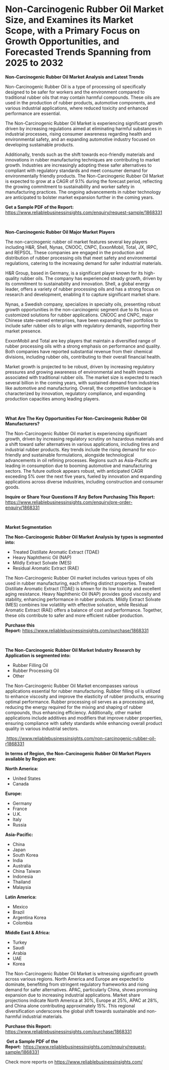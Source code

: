 <p><h1>Non-Carcinogenic Rubber Oil Market Size, and Examines its Market Scope, with a Primary Focus on Growth Opportunities, and Forecasted Trends Spanning from 2025 to 2032</h1></p><p><strong>Non-Carcinogenic Rubber Oil Market Analysis and Latest Trends</strong></p>
<p><p>Non-Carcinogenic Rubber Oil is a type of processing oil specifically designed to be safer for workers and the environment compared to traditional rubber oils that may contain harmful compounds. These oils are used in the production of rubber products, automotive components, and various industrial applications, where reduced toxicity and enhanced performance are essential. </p><p>The Non-Carcinogenic Rubber Oil Market is experiencing significant growth driven by increasing regulations aimed at eliminating harmful substances in industrial processes, rising consumer awareness regarding health and environmental safety, and an expanding automotive industry focused on developing sustainable products. </p><p>Additionally, trends such as the shift towards eco-friendly materials and innovations in rubber manufacturing techniques are contributing to market growth. Industries are increasingly adopting these safer alternatives to compliant with regulatory standards and meet consumer demand for environmentally friendly products. The Non-Carcinogenic Rubber Oil Market is expected to grow at a CAGR of 9.1% during the forecast period, reflecting the growing commitment to sustainability and worker safety in manufacturing practices. The ongoing advancements in rubber technology are anticipated to bolster market expansion further in the coming years.</p></p>
<p><strong>Get a Sample PDF of the Report:&nbsp;</strong> <a href="https://www.reliablebusinessinsights.com/enquiry/request-sample/1868331?utm_campaign=2752&utm_medium=2&utm_source=Github&utm_content=ia&utm_term=03042025&utm_id=non-carcinogenic-rubber-oil">https://www.reliablebusinessinsights.com/enquiry/request-sample/1868331</a></p>
<p>&nbsp;</p>
<p><strong>Non-Carcinogenic Rubber Oil Major Market Players</strong></p>
<p><p>The non-carcinogenic rubber oil market features several key players including H&R, Shell, Nynas, CNOOC, CNPC, ExxonMobil, Total, JX, IRPC, and REPSOL. These companies are engaged in the production and distribution of rubber processing oils that meet safety and environmental regulations, catering to the increasing demand for safer industrial materials.</p><p>H&R Group, based in Germany, is a significant player known for its high-quality rubber oils. The company has experienced steady growth, driven by its commitment to sustainability and innovation. Shell, a global energy leader, offers a variety of rubber processing oils and has a strong focus on research and development, enabling it to capture significant market share.</p><p>Nynas, a Swedish company, specializes in specialty oils, presenting robust growth opportunities in the non-carcinogenic segment due to its focus on customized solutions for rubber applications. CNOOC and CNPC, major Chinese state-owned enterprises, have been expanding their portfolios to include safer rubber oils to align with regulatory demands, supporting their market presence.</p><p>ExxonMobil and Total are key players that maintain a diversified range of rubber processing oils with a strong emphasis on performance and quality. Both companies have reported substantial revenue from their chemical divisions, including rubber oils, contributing to their overall financial health.</p><p>Market growth is projected to be robust, driven by increasing regulatory pressures and growing awareness of environmental and health impacts associated with traditional rubber oils. The market size is expected to reach several billion in the coming years, with sustained demand from industries like automotive and manufacturing. Overall, the competitive landscape is characterized by innovation, regulatory compliance, and expanding production capacities among leading players.</p></p>
<p>&nbsp;</p>
<p><strong>What Are The Key Opportunities For Non-Carcinogenic Rubber Oil Manufacturers?</strong></p>
<p><p>The Non-Carcinogenic Rubber Oil market is experiencing significant growth, driven by increasing regulatory scrutiny on hazardous materials and a shift toward safer alternatives in various applications, including tires and industrial rubber products. Key trends include the rising demand for eco-friendly and sustainable formulations, alongside technological advancements in oil refining processes. Regions such as Asia-Pacific are leading in consumption due to booming automotive and manufacturing sectors. The future outlook appears robust, with anticipated CAGR exceeding 5% over the next five years, fueled by innovation and expanding applications across diverse industries, including construction and consumer goods.</p></p>
<p><strong>Inquire or Share Your Questions If Any Before Purchasing This Report:</strong> <a href="https://www.reliablebusinessinsights.com/enquiry/pre-order-enquiry/1868331?utm_campaign=2752&utm_medium=2&utm_source=Github&utm_content=ia&utm_term=03042025&utm_id=non-carcinogenic-rubber-oil">https://www.reliablebusinessinsights.com/enquiry/pre-order-enquiry/1868331</a></p>
<p>&nbsp;</p>
<p><strong>Market Segmentation</strong></p>
<p><strong>The Non-Carcinogenic Rubber Oil Market Analysis by types is segmented into:</strong></p>
<p><ul><li>Treated Distillate Aromatic Extract (TDAE)</li><li>Heavy Naphthenic Oil (NAP)</li><li>Mildly Extract Solvate (MES)</li><li>Residual Aromatic Extract (RAE)</li></ul></p>
<p><p>The Non-Carcinogenic Rubber Oil market includes various types of oils used in rubber manufacturing, each offering distinct properties. Treated Distillate Aromatic Extract (TDAE) is known for its low toxicity and excellent aging resistance. Heavy Naphthenic Oil (NAP) provides good viscosity and stability, enhancing performance in rubber products. Mildly Extract Solvate (MES) combines low volatility with effective solvation, while Residual Aromatic Extract (RAE) offers a balance of cost and performance. Together, these oils contribute to safer and more efficient rubber production.</p></p>
<p><strong>Purchase this Report:&nbsp;</strong><a href="https://www.reliablebusinessinsights.com/purchase/1868331?utm_campaign=2752&utm_medium=2&utm_source=Github&utm_content=ia&utm_term=03042025&utm_id=non-carcinogenic-rubber-oil">https://www.reliablebusinessinsights.com/purchase/1868331</a></p>
<p>&nbsp;</p>
<p><strong>The Non-Carcinogenic Rubber Oil Market Industry Research by Application is segmented into:</strong></p>
<p><ul><li>Rubber Filling Oil</li><li>Rubber Processing Oil</li><li>Other</li></ul></p>
<p><p>The Non-Carcinogenic Rubber Oil Market encompasses various applications essential for rubber manufacturing. Rubber filling oil is utilized to enhance viscosity and improve the elasticity of rubber products, ensuring optimal performance. Rubber processing oil serves as a processing aid, reducing the energy required for the mixing and shaping of rubber compounds, thus enhancing efficiency. Additionally, other market applications include additives and modifiers that improve rubber properties, ensuring compliance with safety standards while enhancing overall product quality in various industrial sectors.</p></p>
<p><a href="https://www.reliablebusinessinsights.com/non-carcinogenic-rubber-oil-r1868331?utm_campaign=2752&utm_medium=2&utm_source=Github&utm_content=ia&utm_term=03042025&utm_id=non-carcinogenic-rubber-oil">&nbsp;https://www.reliablebusinessinsights.com/non-carcinogenic-rubber-oil-r1868331</a></p>
<p><strong>In terms of Region, the Non-Carcinogenic Rubber Oil Market Players available by Region are:</strong></p>
<p>
    <p> <strong> North America: </strong>
        <ul>
            <li>United States</li>
            <li>Canada</li>
        </ul>
        </p> 
    <p> <strong> Europe: </strong>
        <ul>
            <li>Germany</li>
            <li>France</li>
            <li>U.K.</li>
            <li>Italy</li>
            <li>Russia</li>
        </ul>
        </p> 
    <p> <strong> Asia-Pacific: </strong>
        <ul>
            <li>China</li>
            <li>Japan</li>
            <li>South Korea</li>
            <li>India</li>
            <li>Australia</li>
            <li>China Taiwan</li>
            <li>Indonesia</li>
            <li>Thailand</li>
            <li>Malaysia</li>
        </ul>
        </p> 
    <p> <strong> Latin America: </strong>
        <ul>
            <li>Mexico</li>
            <li>Brazil</li>
            <li>Argentina Korea</li>
            <li>Colombia</li>
        </ul>
        </p> 
    <p> <strong> Middle East & Africa: </strong>
        <ul>
            <li>Turkey</li>
            <li>Saudi</li>
            <li>Arabia</li>
            <li>UAE</li>
            <li>Korea</li>
        </ul>
    </p>
    </p>
<p><p>The Non-Carcinogenic Rubber Oil Market is witnessing significant growth across various regions. North America and Europe are expected to dominate, benefiting from stringent regulatory frameworks and rising demand for safer alternatives. APAC, particularly China, shows promising expansion due to increasing industrial applications. Market share projections indicate North America at 30%, Europe at 25%, APAC at 28%, and China alone contributing approximately 15%. This regional diversification underscores the global shift towards sustainable and non-harmful industrial materials.</p></p>
<p><strong>Purchase this Report: </strong><a href="https://www.reliablebusinessinsights.com/purchase/1868331?utm_campaign=2752&utm_medium=2&utm_source=Github&utm_content=ia&utm_term=03042025&utm_id=non-carcinogenic-rubber-oil">https://www.reliablebusinessinsights.com/purchase/1868331</a></p>
<p>&nbsp;<strong>Get a Sample PDF of the Report:&nbsp;&nbsp;</strong><a href="https://www.reliablebusinessinsights.com/enquiry/request-sample/1868331?utm_campaign=2752&utm_medium=2&utm_source=Github&utm_content=ia&utm_term=03042025&utm_id=non-carcinogenic-rubber-oil">https://www.reliablebusinessinsights.com/enquiry/request-sample/1868331</a></p>
<p><strong></strong></p>
<p>Check more reports on <a href="https://www.reliablebusinessinsights.com/?utm_campaign=2752&utm_medium=2&utm_source=Github&utm_content=ia&utm_term=03042025&utm_id=non-carcinogenic-rubber-oil">https://www.reliablebusinessinsights.com/</a></p>